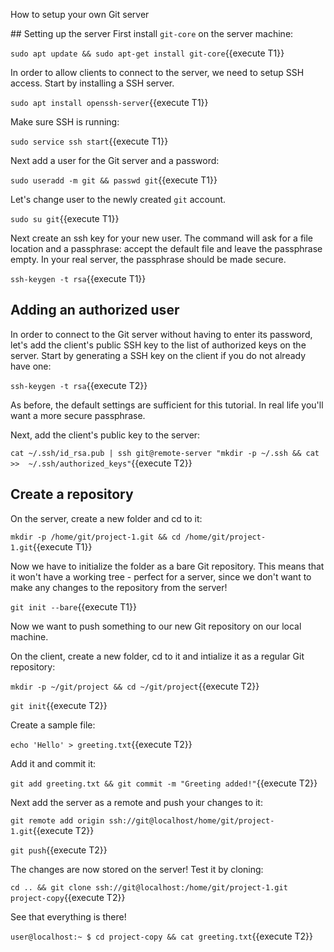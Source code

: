 

How to setup your own Git server

## Setting up the server
First install `git-core` on the server machine:

`sudo apt update && sudo apt-get install git-core`{{execute T1}}

In order to allow clients to connect to the server, we need to setup SSH access. Start by installing a SSH server.

`sudo apt install openssh-server`{{execute T1}}

Make sure SSH is running: 

`sudo service ssh start`{{execute T1}}

Next add a user for the Git server and a password:

`sudo useradd -m git && passwd git`{{execute T1}}

Let's change user to the newly created `git` account.

`sudo su git`{{execute T1}}

Next create an ssh key for your new user. The command will ask for a file location and a passphrase: accept the default file and leave the passphrase empty. In your real server, the passphrase should be made secure.

`ssh-keygen -t rsa`{{execute T1}}

## Adding an authorized user
In order to connect to the Git server without having to enter its password, let's add the client's public SSH key to the list of authorized keys on the server. Start by generating a SSH key on the client if you do not already have one:

`ssh-keygen -t rsa`{{execute T2}}

As before, the default settings are sufficient for this tutorial. In real life you'll want a more secure passphrase.

Next, add the client's public key to the server:

`cat ~/.ssh/id_rsa.pub | ssh git@remote-server "mkdir -p ~/.ssh && cat >>  ~/.ssh/authorized_keys"`{{execute T2}}

## Create a repository

On the server, create a new folder and cd to it:

`mkdir -p /home/git/project-1.git && cd /home/git/project-1.git`{{execute T1}}

Now we have to initialize the folder as a bare Git repository. This means that it won't have a working tree - perfect for a server, since we don't want to make any changes to the repository from the server!

`git init --bare`{{execute T1}}

Now we want to push something to our new Git repository on our local machine.

On the client, create a new folder, cd to it and intialize it as a regular Git repository:

`mkdir -p ~/git/project && cd ~/git/project`{{execute T2}}

`git init`{{execute T2}}

Create a sample file: 

`echo 'Hello' > greeting.txt`{{execute T2}}

Add it and commit it:

`git add greeting.txt && git commit -m "Greeting added!"`{{execute T2}}

Next add the server as a remote and push your changes to it:

`git remote add origin ssh://git@localhost/home/git/project-1.git`{{execute T2}}

`git push`{{execute T2}}

The changes are now stored on the server! Test it by cloning:

`cd .. && git clone ssh://git@localhost:/home/git/project-1.git project-copy`{{execute T2}}

See that everything is there! 
 
`user@localhost:~ $ cd project-copy && cat greeting.txt`{{execute T2}}
